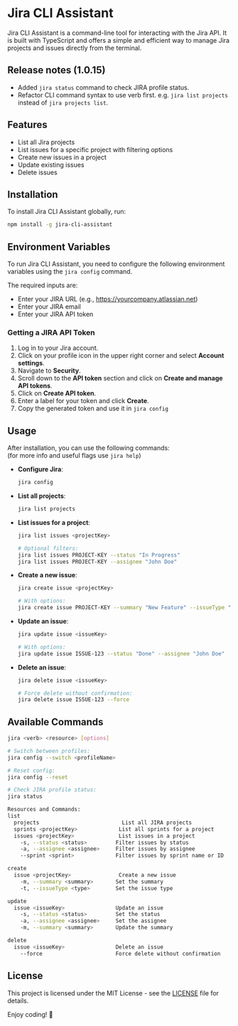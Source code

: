 # Jira CLI Assistant

Jira CLI Assistant is a command-line tool for interacting with the Jira API. It is built with TypeScript and offers a simple and efficient way to manage Jira projects and issues directly from the terminal.

## Release notes (1.0.15)

- Added `jira status` command to check JIRA profile status.
- Refactor CLI command syntax to use verb first. e.g. `jira list projects` instead of `jira projects list`.

## Features

- List all Jira projects
- List issues for a specific project with filtering options
- Create new issues in a project
- Update existing issues
- Delete issues

## Installation

To install Jira CLI Assistant globally, run:

```bash
npm install -g jira-cli-assistant
```

## Environment Variables

To run Jira CLI Assistant, you need to configure the following environment variables using the `jira config` command.

The required inputs are:
- Enter your JIRA URL (e.g., https://yourcompany.atlassian.net)
- Enter your JIRA email
- Enter your JIRA API token

### Getting a JIRA API Token

1. Log in to your Jira account.
2. Click on your profile icon in the upper right corner and select **Account settings**.
3. Navigate to **Security**.
4. Scroll down to the **API token** section and click on **Create and manage API tokens**.
5. Click on **Create API token**.
6. Enter a label for your token and click **Create**.
7. Copy the generated token and use it in `jira config`

## Usage

After installation, you can use the following commands:<br>
(for more info and useful flags use `jira help`)

- **Configure Jira**:
  ```bash
  jira config
  ```

- **List all projects**:
  ```bash
  jira list projects
  ```

- **List issues for a project**:
  ```bash
  jira list issues <projectKey>

  # Optional filters:
  jira list issues PROJECT-KEY --status "In Progress"
  jira list issues PROJECT-KEY --assignee "John Doe"
  ```

- **Create a new issue**:
  ```bash
  jira create issue <projectKey>

  # With options:
  jira create issue PROJECT-KEY --summary "New Feature" --issueType "Story"
  ```

- **Update an issue**:
  ```bash
  jira update issue <issueKey>

  # With options:
  jira update issue ISSUE-123 --status "Done" --assignee "John Doe"
  ```

- **Delete an issue**:
  ```bash
  jira delete issue <issueKey>
  
  # Force delete without confirmation:
  jira delete issue ISSUE-123 --force
  ```

## Available Commands

```bash
jira <verb> <resource> [options]

# Switch between profiles:
jira config --switch <profileName>

# Reset config:
jira config --reset

# Check JIRA profile status:
jira status

Resources and Commands:
list
  projects                          List all JIRA projects
  sprints <projectKey>             List all sprints for a project
  issues <projectKey>              List issues in a project
    -s, --status <status>         Filter issues by status
    -a, --assignee <assignee>     Filter issues by assignee
    --sprint <sprint>             Filter issues by sprint name or ID

create
  issue <projectKey>               Create a new issue
    -m, --summary <summary>       Set the summary
    -t, --issueType <type>        Set the issue type

update
  issue <issueKey>                Update an issue
    -s, --status <status>         Set the status
    -a, --assignee <assignee>     Set the assignee
    -m, --summary <summary>       Update the summary

delete
  issue <issueKey>                Delete an issue
    --force                       Force delete without confirmation
```

## License

This project is licensed under the MIT License - see the [LICENSE](LICENSE) file for details.

Enjoy coding! 🎉